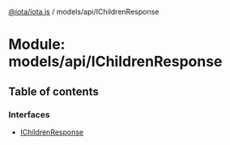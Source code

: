 [@iota/iota.js](../README.md) / models/api/IChildrenResponse

# Module: models/api/IChildrenResponse

## Table of contents

### Interfaces

- [IChildrenResponse](../interfaces/models_api_ichildrenresponse.ichildrenresponse.md)
